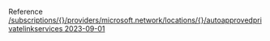 Reference [/subscriptions/{}/providers/microsoft.network/locations/{}/autoapprovedprivatelinkservices 2023-09-01](/Resources/mgmt-plane/L3N1YnNjcmlwdGlvbnMve30vcHJvdmlkZXJzL21pY3Jvc29mdC5uZXR3b3JrL2xvY2F0aW9ucy97fS9hdXRvYXBwcm92ZWRwcml2YXRlbGlua3NlcnZpY2Vz/2023-09-01.xml)

